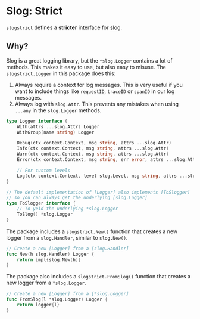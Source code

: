 # Slog: Strict

`slogstrict` defines a **stricter** interface for [slog](https://pkg.go.dev/log/slog).

## Why?

Slog is a great logging library, but the `*slog.Logger` contains a lot of methods. This makes it easy to use, but also easy to misuse. The `slogstrict.Logger` in this package does this:

1. Always require a context for log messages. This is very useful if you want to include things like `requestID`, `traceID` or `spanID` in our log messages.
2. Always log with `slog.Attr`. This prevents any mistakes when using `...any` in the `slog.Logger` methods.

```go
type Logger interface {
	With(attrs ...slog.Attr) Logger
	WithGroup(name string) Logger

	Debug(ctx context.Context, msg string, attrs ...slog.Attr)
	Info(ctx context.Context, msg string, attrs ...slog.Attr)
	Warn(ctx context.Context, msg string, attrs ...slog.Attr)
	Error(ctx context.Context, msg string, err error, attrs ...slog.Attr)

	// For custom levels
	Log(ctx context.Context, level slog.Level, msg string, attrs ...slog.Attr)
}

// The default implementation of [Logger] also implements [ToSlogger]
// so you can always get the underlying [slog.Logger]
type ToSlogger interface {
    // To yeid the underlying *slog.Logger
    ToSlog() *slog.Logger
}
```

The package includes a `slogstrict.New()` function that creates a new logger from a `slog.Handler`, similar to `slog.New()`.

```go
// Create a new [Logger] from a [slog.Handler]
func New(h slog.Handler) Logger {
	return impl{slog.New(h)}
}
```

The package also includes a `slogstrict.FromSlog()` function that creates a new logger from a `*slog.Logger`.

```go
// Create a new [Logger] from a [*slog.Logger]
func FromSlog(l *slog.Logger) Logger {
	return logger{l}
}
```
